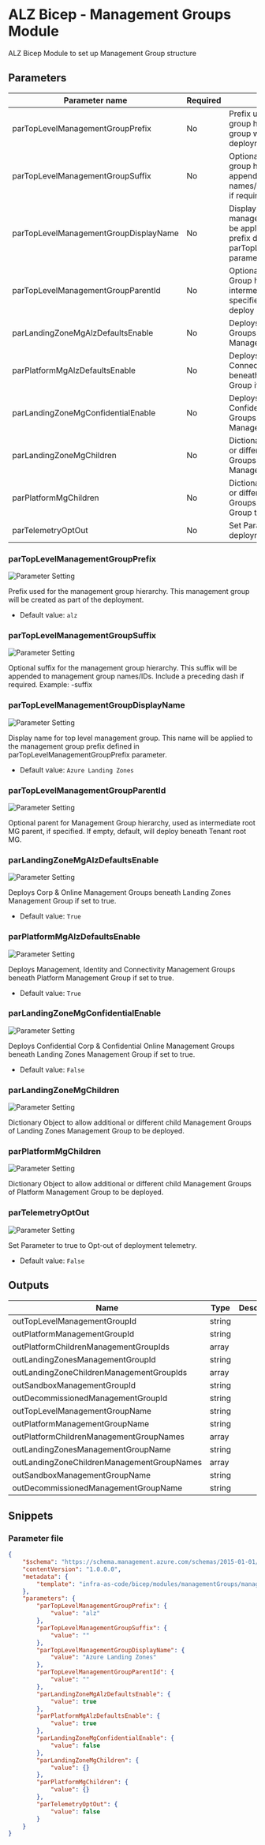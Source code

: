 # ALZ Bicep - Management Groups Module

ALZ Bicep Module to set up Management Group structure

## Parameters

Parameter name | Required | Description
-------------- | -------- | -----------
parTopLevelManagementGroupPrefix | No       | Prefix used for the management group hierarchy. This management group will be created as part of the deployment.
parTopLevelManagementGroupSuffix | No       | Optional suffix for the management group hierarchy. This suffix will be appended to management group names/IDs. Include a preceding dash if required. Example: -suffix
parTopLevelManagementGroupDisplayName | No       | Display name for top level management group. This name will be applied to the management group prefix defined in parTopLevelManagementGroupPrefix parameter.
parTopLevelManagementGroupParentId | No       | Optional parent for Management Group hierarchy, used as intermediate root MG parent, if specified. If empty, default, will deploy beneath Tenant root MG.
parLandingZoneMgAlzDefaultsEnable | No       | Deploys Corp & Online Management Groups beneath Landing Zones Management Group if set to true.
parPlatformMgAlzDefaultsEnable | No       | Deploys Management, Identity and Connectivity Management Groups beneath Platform Management Group if set to true.
parLandingZoneMgConfidentialEnable | No       | Deploys Confidential Corp & Confidential Online Management Groups beneath Landing Zones Management Group if set to true.
parLandingZoneMgChildren | No       | Dictionary Object to allow additional or different child Management Groups of Landing Zones Management Group to be deployed.
parPlatformMgChildren | No       | Dictionary Object to allow additional or different child Management Groups of Platform Management Group to be deployed.
parTelemetryOptOut | No       | Set Parameter to true to Opt-out of deployment telemetry.

### parTopLevelManagementGroupPrefix

![Parameter Setting](https://img.shields.io/badge/parameter-optional-green?style=flat-square)

Prefix used for the management group hierarchy. This management group will be created as part of the deployment.

- Default value: `alz`

### parTopLevelManagementGroupSuffix

![Parameter Setting](https://img.shields.io/badge/parameter-optional-green?style=flat-square)

Optional suffix for the management group hierarchy. This suffix will be appended to management group names/IDs. Include a preceding dash if required. Example: -suffix

### parTopLevelManagementGroupDisplayName

![Parameter Setting](https://img.shields.io/badge/parameter-optional-green?style=flat-square)

Display name for top level management group. This name will be applied to the management group prefix defined in parTopLevelManagementGroupPrefix parameter.

- Default value: `Azure Landing Zones`

### parTopLevelManagementGroupParentId

![Parameter Setting](https://img.shields.io/badge/parameter-optional-green?style=flat-square)

Optional parent for Management Group hierarchy, used as intermediate root MG parent, if specified. If empty, default, will deploy beneath Tenant root MG.

### parLandingZoneMgAlzDefaultsEnable

![Parameter Setting](https://img.shields.io/badge/parameter-optional-green?style=flat-square)

Deploys Corp & Online Management Groups beneath Landing Zones Management Group if set to true.

- Default value: `True`

### parPlatformMgAlzDefaultsEnable

![Parameter Setting](https://img.shields.io/badge/parameter-optional-green?style=flat-square)

Deploys Management, Identity and Connectivity Management Groups beneath Platform Management Group if set to true.

- Default value: `True`

### parLandingZoneMgConfidentialEnable

![Parameter Setting](https://img.shields.io/badge/parameter-optional-green?style=flat-square)

Deploys Confidential Corp & Confidential Online Management Groups beneath Landing Zones Management Group if set to true.

- Default value: `False`

### parLandingZoneMgChildren

![Parameter Setting](https://img.shields.io/badge/parameter-optional-green?style=flat-square)

Dictionary Object to allow additional or different child Management Groups of Landing Zones Management Group to be deployed.

### parPlatformMgChildren

![Parameter Setting](https://img.shields.io/badge/parameter-optional-green?style=flat-square)

Dictionary Object to allow additional or different child Management Groups of Platform Management Group to be deployed.

### parTelemetryOptOut

![Parameter Setting](https://img.shields.io/badge/parameter-optional-green?style=flat-square)

Set Parameter to true to Opt-out of deployment telemetry.

- Default value: `False`

## Outputs

Name | Type | Description
---- | ---- | -----------
outTopLevelManagementGroupId | string |
outPlatformManagementGroupId | string |
outPlatformChildrenManagementGroupIds | array |
outLandingZonesManagementGroupId | string |
outLandingZoneChildrenManagementGroupIds | array |
outSandboxManagementGroupId | string |
outDecommissionedManagementGroupId | string |
outTopLevelManagementGroupName | string |
outPlatformManagementGroupName | string |
outPlatformChildrenManagementGroupNames | array |
outLandingZonesManagementGroupName | string |
outLandingZoneChildrenManagementGroupNames | array |
outSandboxManagementGroupName | string |
outDecommissionedManagementGroupName | string |

## Snippets

### Parameter file

```json
{
    "$schema": "https://schema.management.azure.com/schemas/2015-01-01/deploymentParameters.json#",
    "contentVersion": "1.0.0.0",
    "metadata": {
        "template": "infra-as-code/bicep/modules/managementGroups/managementGroups.json"
    },
    "parameters": {
        "parTopLevelManagementGroupPrefix": {
            "value": "alz"
        },
        "parTopLevelManagementGroupSuffix": {
            "value": ""
        },
        "parTopLevelManagementGroupDisplayName": {
            "value": "Azure Landing Zones"
        },
        "parTopLevelManagementGroupParentId": {
            "value": ""
        },
        "parLandingZoneMgAlzDefaultsEnable": {
            "value": true
        },
        "parPlatformMgAlzDefaultsEnable": {
            "value": true
        },
        "parLandingZoneMgConfidentialEnable": {
            "value": false
        },
        "parLandingZoneMgChildren": {
            "value": {}
        },
        "parPlatformMgChildren": {
            "value": {}
        },
        "parTelemetryOptOut": {
            "value": false
        }
    }
}
```
